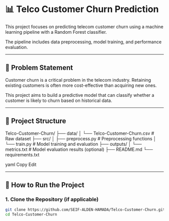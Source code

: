 # 📊 Telco Customer Churn Prediction

This project focuses on predicting telecom customer churn using a machine learning pipeline with a Random Forest classifier.

The pipeline includes data preprocessing, model training, and performance evaluation.

---

## 🧠 Problem Statement

Customer churn is a critical problem in the telecom industry. Retaining existing customers is often more cost-effective than acquiring new ones.

This project aims to build a predictive model that can classify whether a customer is likely to churn based on historical data.

---

## 📁 Project Structure

Telco-Customer-Churn/
├── data/
│ └── Telco-Customer-Churn.csv # Raw dataset
├── src/
│ ├── preprocess.py # Preprocessing functions
│ └── train.py # Model training and evaluation
├── outputs/
│ └── metrics.txt # Model evaluation results (optional)
├── README.md
└── requirements.txt

yaml
Copy
Edit

---

## 🚀 How to Run the Project

### 1. Clone the Repository (if applicable)

```bash
git clone https://github.com/SEIF-ALDEN-HAMADA/Telco-Customer-Churn.git
cd Telco-Customer-Churn